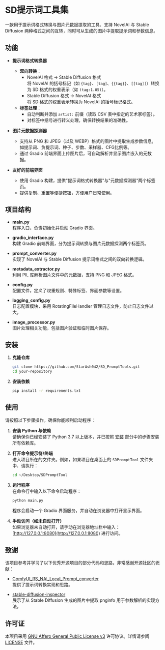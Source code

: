 # SD提示词工具集

一款用于提示词格式转换与图片元数据提取的工具，支持 NovelAI 与 Stable Diffusion 两种格式之间的互转，同时可从生成的图片中提取提示词和参数信息。

## 功能

- **提示词格式转换器**  
  - **双向转换**：  
    - NovelAI 格式 → Stable Diffusion 格式  
      将 NovelAI 的括号标记（如 `{tag}`、`[tag]`、`{{tag}}`、`[[tag]]`）转换为 SD 格式的权重表示（如 `(tag:1.05)`）。
    - Stable Diffusion 格式 → NovelAI 格式  
      将 SD 格式的权重表示转换为 NovelAI 的括号标记格式。
  - **标签处理**：  
    - 自动判断并添加 `artist:` 前缀（读取 CSV 表中指定的艺术家标签）。
    - 对标签中括号进行转义处理，确保转换结果的准确性。
    
- **图片元数据探测器**  
  - 支持从 PNG 和 JPEG（以及 WEBP）格式的图片中提取生成参数信息，如提示词、负提示词、种子、步数、采样器、CFG比例等。
  - 通过 Gradio 前端界面上传图片后，可自动解析并显示图片嵌入的元数据。

- **友好的前端界面**  
  - 使用 Gradio 构建，提供"提示词格式转换器"与"元数据探测器"两个标签页。
  - 提供复制、重置等便捷按钮，方便用户日常使用。

## 项目结构

- **main.py**  
  程序入口，负责初始化并启动 Gradio 界面。

- **gradio_interface.py**  
  构建 Gradio 前端界面，分为提示词转换与图片元数据探测两个标签页。

- **prompt_converter.py**  
  实现了 NovelAI 与 Stable Diffusion 提示词格式之间的双向转换逻辑。

- **metadata_extractor.py**  
  利用 PIL 库解析图片文件中的元数据，支持 PNG 和 JPEG 格式。

- **config.py**  
  配置文件，定义了权重规则、特殊标签、界面参数等设置。

- **logging_config.py**  
  日志配置模块，采用 RotatingFileHandler 管理日志文件，防止日志文件过大。

- **image_processor.py**  
  图片处理相关功能，包括图片验证和临时图片保存。

## 安装

1. **克隆仓库**

   ```bash
   git clone https://github.com/StarAsh042/SD_PromptTools.git
   cd your-repository
   ```

2. **安装依赖**

   ```bash
   pip install -r requirements.txt
   ```

## 使用

请按照以下步骤操作，确保你能顺利启动程序：

1. **安装 Python 与依赖**  
   请确保你已经安装了 Python 3.7 以上版本，并已按照 [安装](#安装) 部分中的步骤安装所有依赖库。

2. **打开命令提示符/终端**  
   进入项目所在的文件夹。例如，如果项目在桌面上的 `SDPromptTool` 文件夹中，请执行：
   ```bash
   cd ~/Desktop/SDPromptTool
   ```

3. **运行程序**  
   在命令行中输入以下命令启动程序：
   ```bash
   python main.py
   ```
   程序会启动一个 Gradio 界面服务，并自动在浏览器中打开显示界面。

4. **手动访问（如未自动打开）**  
   如果浏览器未自动打开，请手动在浏览器地址栏中输入：[http://127.0.0.1:8080](http://127.0.0.1:8080) 进行访问。



## 致谢

该项目参考并学习了以下优秀开源项目的部分代码和思路，非常感谢开源社区的贡献：

- [ComfyUI_RS_NAI_Local_Prompt_converter](https://github.com/raspie10032/ComfyUI_RS_NAI_Local_Prompt_converter)  
  提供了提示词转换实现和思路。

- [stable-diffusion-inspector](https://github.com/Akegarasu/stable-diffusion-inspector)  
  展示了从 Stable Diffusion 生成的图片中提取 pnginfo 用于参数解析的实现方法。

## 许可证

本项目采用 [GNU Affero General Public License v3](https://www.gnu.org/licenses/agpl-3.0.html) 许可协议。详情请参阅 [LICENSE](./LICENSE) 文件。


